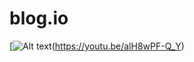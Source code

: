 # blog.io

[![Alt text](https://app.gemoo.com/share/image-annotation/558738736957370368?codeId=Mp1OxxGnGLAGm&origin=imageurlgenerator)(https://youtu.be/alH8wPF-Q_Y)
